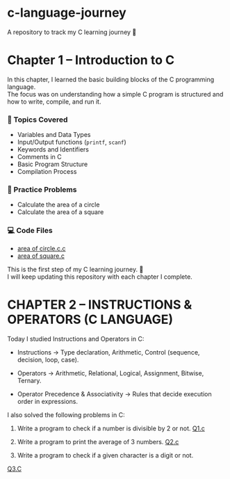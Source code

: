 # c-language-journey
 A repository to track my C learning journey 🚀
# Chapter 1 – Introduction to C

In this chapter, I learned the basic building blocks of the C programming language.  
The focus was on understanding how a simple C program is structured and how to write, compile, and run it.

### 📘 Topics Covered
- Variables and Data Types  
- Input/Output functions (`printf`, `scanf`)  
- Keywords and Identifiers  
- Comments in C  
- Basic Program Structure  
- Compilation Process  

### 📝 Practice Problems
- Calculate the area of a circle  
- Calculate the area of a square  

### 💻 Code Files
 
- [area of circle.c.c](https://github.com/user-attachments/files/21813446/area.of.circle.c.c)
- [area of square.c](https://github.com/user-attachments/files/21813444/area.of.square.c)
  

This is the first step of my C learning journey. 🚀  
I will keep updating this repository with each chapter I complete.  



# CHAPTER 2 – INSTRUCTIONS & OPERATORS (C LANGUAGE)

Today I studied Instructions and Operators in C:

- Instructions → Type declaration, Arithmetic, Control (sequence, decision, loop, case).

- Operators → Arithmetic, Relational, Logical, Assignment, Bitwise, Ternary.

- Operator Precedence & Associativity → Rules that decide execution order in expressions.

I also solved the following problems in C:

1. Write a program to check if a number is divisible by 2 or not.
[Q1.c](https://github.com/user-attachments/files/21941756/Q1.c) 

2. Write a program to print the average of 3 numbers.
[Q2.c](https://github.com/user-attachments/files/21941759/Q2.c)


3. Write a program to check if a given character is a digit or not.
 
[Q3.C](https://github.com/user-attachments/files/21941763/Q3.C)

